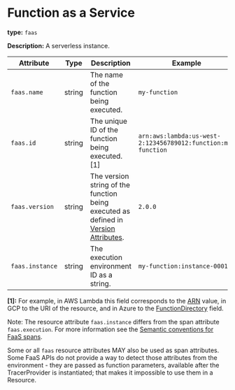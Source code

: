 # Function as a Service

**type:** `faas`

**Description:** A serverless instance.

<!-- semconv faas_resource -->
| Attribute  | Type | Description  | Example  | Required |
|---|---|---|---|---|
| `faas.name` | string | The name of the function being executed. | `my-function` | Yes |
| `faas.id` | string | The unique ID of the function being executed. [1] | `arn:aws:lambda:us-west-2:123456789012:function:my-function` | Yes |
| `faas.version` | string | The version string of the function being executed as defined in [Version Attributes](../../resource/semantic_conventions/README.md#version-attributes). | `2.0.0` | No |
| `faas.instance` | string | The execution environment ID as a string. | `my-function:instance-0001` | No |

**[1]:** For example, in AWS Lambda this field corresponds to the [ARN](https://docs.aws.amazon.com/general/latest/gr/aws-arns-and-namespaces.html) value, in GCP to the URI of the resource, and in Azure to the [FunctionDirectory](https://github.com/Azure/azure-functions-host/wiki/Retrieving-information-about-the-currently-running-function) field.
<!-- endsemconv -->

Note: The resource attribute `faas.instance` differs from the span attribute `faas.execution`. For more information see the [Semantic conventions for FaaS spans](../../trace/semantic_conventions/faas.md#difference-between-execution-and-instance).

Some or all `faas` resource attributes MAY also be used as span attributes.
Some FaaS APIs do not provide a way to detect those attributes from the environment - they are passed as function
parameters, available after the TracerProvider is instantiated; that makes it impossible to use them in a Resource.
